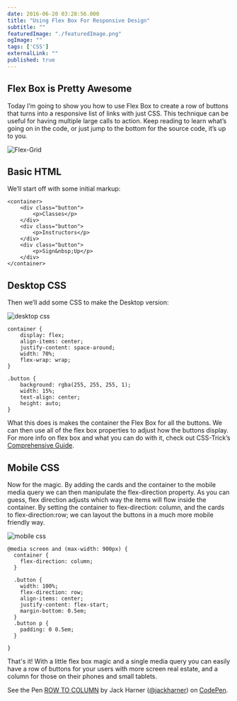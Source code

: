 ```yaml
---
date: 2016-06-20 03:28:56.000
title: "Using Flex Box For Responsive Design" 
subtitle: ""
featuredImage: "./featuredImage.png"
ogImage: ""
tags: ['CSS']
externalLink: ""
published: true
---
```


<h2>Flex Box is Pretty Awesome</h2>

Today I’m going to show you how to use Flex Box to create a row of buttons that turns into a responsive list of links with just CSS. This technique can be useful for having multiple large calls to action. Keep reading to learn what’s going on in the code, or just jump to the bottom for the source code, it’s up to you.

<img src="https://harnerdesigns.com/wp-content/uploads/2016/06/Flex-Grid.png" alt="Flex-Grid" />

<h2>Basic HTML</h2>

We’ll start off with some initial markup:

<pre><code>&lt;container&gt;
    &lt;div class="button"&gt;
        &lt;p&gt;Classes&lt;/p&gt;
    &lt;/div&gt;
    &lt;div class="button"&gt;
        &lt;p&gt;Instructors&lt;/p&gt;
    &lt;/div&gt;
    &lt;div class="button"&gt;
        &lt;p&gt;Sign&amp;nbsp;Up&lt;/p&gt;
    &lt;/div&gt;
&lt;/container&gt;</code></pre>

<h2>Desktop CSS</h2>

Then we’ll add some CSS to make the Desktop version:

<img src="https://harnerdesigns.com/wp-content/uploads/2016/06/desktop-css.png" alt="desktop css" />

<pre><code>container {
    display: flex;
    align-items: center;
    justify-content: space-around;
    width: 70%;
    flex-wrap: wrap;
}

.button {
    background: rgba(255, 255, 255, 1);
    width: 15%;
    text-align: center;
    height: auto;
}
</code></pre>

What this does is makes the container the Flex Box for all the buttons. We can then use all of the flex box properties to adjust how the buttons display. For more info on flex box and what you can do with it, check out CSS-Trick’s <a href="https://css-tricks.com/snippets/css/a-guide-to-flexbox/" target="_blank">Comprehensive Guide</a>.

<h2>Mobile CSS</h2>

Now for the magic. By adding the cards and the container to the mobile media query we can then manipulate the flex-direction property. As you can guess, flex direction adjusts which way the items will flow inside the container. By setting the container to flex-direction: column, and the cards to flex-direction:row; we can layout the buttons in a much more mobile friendly way.

<img src="https://harnerdesigns.com/wp-content/uploads/2016/06/mobile-css.png" alt="mobile css" />

<pre><code>@media screen and (max-width: 900px) {
  container {
    flex-direction: column;
  }

  .button {
    width: 100%;
    flex-direction: row;
    align-items: center;
    justify-content: flex-start;
    margin-bottom: 0.5em;
  }
  .button p {
    padding: 0 0.5em;
  }

}
</code></pre>

That's it! With a little flex box magic and a single media query you can easily have a row of buttons for your users with more screen real estate, and a column for those on their phones and small tablets.

<p class="codepen" data-height="600" data-theme-id="17675" data-slug-hash="XKJBaQ" data-default-tab="css,result" data-user="jackharner" data-embed-version="2">See the Pen <a href="https://codepen.io/jackharner/pen/XKJBaQ/">ROW TO COLUMN</a> by Jack Harner (<a href="https://codepen.io/jackharner">@jackharner</a>) on <a href="https://codepen.io">CodePen</a>.</p>

<script src="//assets.codepen.io/assets/embed/ei.js" async=""></script>
